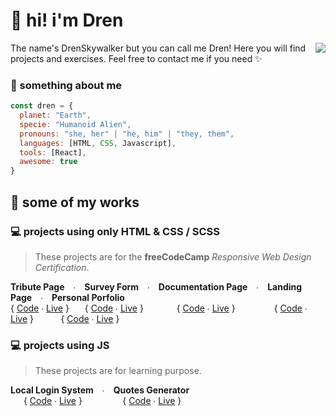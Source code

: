 # 🥑 hi! i'm Dren

<img src="https://panels-images.twitch.tv/panel-105891320-image-141c8118-2eb5-475a-a6e5-e86fff50b98d" align="right">

The name's DrenSkywalker but you can call me Dren! Here you will find projects and exercises. Feel free to contact me if you need ✨

### 💫 something about me

```Javascript
const dren = {
  planet: "Earth",
  specie: "Humanoid Alien",
  pronouns: "she, her" | "he, him" | "they, them",
  languages: [HTML, CSS, Javascript],
  tools: [React],
  awesome: true
}
```
  
## 🚀 some of my works

### 💻 projects using only HTML & CSS / SCSS
> These projects are for the **freeCodeCamp** *Responsive Web Design Certification*.

**Tribute Page**      ∙      **Survey Form**      ∙      **Documentation Page**      ∙      **Landing Page**      ∙      **Personal Porfolio**  
 { [Code](https://github.com/DrenSkywalker/tribute_page) ∙ [Live](https://drenskywalker.github.io/tribute_page/) }         
 { [Code](https://github.com/DrenSkywalker/survey_form) ∙ [Live](https://drenskywalker.github.io/survey_form/) }                     
 { [Code](https://github.com/DrenSkywalker/documentation_page) ∙ [Live](https://drenskywalker.github.io/documentation_page/) }                         
 { [Code](https://github.com/DrenSkywalker/landing_page) ∙ [Live](https://drenskywalker.github.io/landing_page/) }                 
 { [Code](https://github.com/DrenSkywalker/personal_portfolio) ∙ [Live](https://drenskywalker.github.io/personal_portfolio/) }


### 💻 projects using JS
> These projects are for learning purpose.

**Local Login System**      ∙      **Quotes Generator**  
         { [Code](https://github.com/DrenSkywalker/local-login-system) ∙ [Live](https://drenskywalker.github.io/local-login-system/) }                          
{ [Code](https://github.com/DrenSkywalker/quotes-generator) ∙ [Live](https://drenskywalker.github.io/quotes-generator/) }

